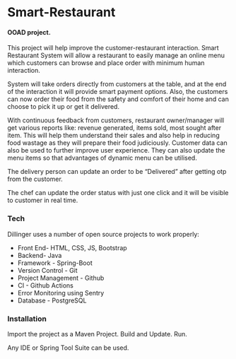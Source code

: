 # Smart-Restaurant

#### OOAD project.

This project will help improve the customer-restaurant interaction.
Smart Restaurant System will allow a restaurant to easily manage an online menu which customers can browse and place order with minimum human interaction.

System will take orders directly from customers at the table, and at the end of the interaction it will provide smart payment options. Also, the customers can now order their food from the safety and comfort of their home and can choose to pick it up or get it delivered. 

With continuous feedback from customers, restaurant owner/manager will get various reports like: revenue generated, items sold, most sought after item. This will help them understand their sales and also help in reducing food wastage as they will prepare their food judiciously. Customer data can also be used to further improve user experience. They can also update the menu items so that advantages of dynamic menu can be utilised.

The delivery person can update an order to be “Delivered” after getting otp from the customer.

The chef can update the order status with just one click and it will be visible to customer in real time.

### Tech

Dillinger uses a number of open source projects to work properly:

* Front End- HTML, CSS, JS, Bootstrap
* Backend- Java
* Framework - Spring-Boot
* Version Control - Git
* Project Management - Github
* CI - Github Actions
* Error Monitoring using Sentry
* Database - PostgreSQL

### Installation

Import the project as a Maven Project.
Build and Update.
Run.

Any IDE or Spring Tool Suite can be used.
